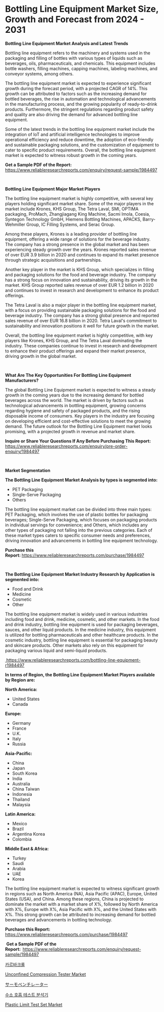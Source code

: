 <p><h1>Bottling Line Equipment Market Size, Growth and Forecast from 2024 - 2031</h1></p><p><strong>Bottling Line Equipment Market Analysis and Latest Trends</strong></p>
<p><p>Bottling line equipment refers to the machinery and systems used in the packaging and filling of bottles with various types of liquids such as beverages, oils, pharmaceuticals, and chemicals. This equipment includes bottle washers, filling machines, capping machines, labeling machines, and conveyor systems, among others.</p><p>The bottling line equipment market is expected to experience significant growth during the forecast period, with a projected CAGR of 14%. This growth can be attributed to factors such as the increasing demand for bottled beverages, the rise in automation and technological advancements in the manufacturing process, and the growing popularity of ready-to-drink products. Furthermore, the stringent regulations regarding product safety and quality are also driving the demand for advanced bottling line equipment.</p><p>Some of the latest trends in the bottling line equipment market include the integration of IoT and artificial intelligence technologies to improve operational efficiency and reduce downtime, the adoption of eco-friendly and sustainable packaging solutions, and the customization of equipment to cater to specific product requirements. Overall, the bottling line equipment market is expected to witness robust growth in the coming years.</p></p>
<p><strong>Get a Sample PDF of the Report:&nbsp;</strong> <a href="https://www.reliableresearchreports.com/enquiry/request-sample/1984497">https://www.reliableresearchreports.com/enquiry/request-sample/1984497</a></p>
<p>&nbsp;</p>
<p><strong>Bottling Line Equipment Major Market Players</strong></p>
<p><p>The bottling line equipment market is highly competitive, with several key players holding significant market share. Some of the major players in the market include Krones, KHS Group, The Tetra Laval, SMI, OPTIMA packaging, ProMach, Zhangjiagang King Machine, Sacmi Imola, Coesia, Syntegon Technology GmbH, Hiemens Bottling Machines, APACKS, Barry-Wehmiller Group, IC Filling Systems, and Serac Group.</p><p>Among these players, Krones is a leading provider of bottling line equipment, offering a wide range of solutions for the beverage industry. The company has a strong presence in the global market and has been experiencing steady growth over the years. Krones reported sales revenue of over EUR 3.9 billion in 2020 and continues to expand its market presence through strategic acquisitions and partnerships.</p><p>Another key player in the market is KHS Group, which specializes in filling and packaging solutions for the food and beverage industry. The company has a strong focus on innovation and sustainability, driving its growth in the market. KHS Group reported sales revenue of over EUR 1.2 billion in 2020 and continues to invest in research and development to enhance its product offerings.</p><p>The Tetra Laval is also a major player in the bottling line equipment market, with a focus on providing sustainable packaging solutions for the food and beverage industry. The company has a strong global presence and reported sales revenue of over EUR 16.8 billion in 2020. Tetra Laval's commitment to sustainability and innovation positions it well for future growth in the market.</p><p>Overall, the bottling line equipment market is highly competitive, with key players like Krones, KHS Group, and The Tetra Laval dominating the industry. These companies continue to invest in research and development to enhance their product offerings and expand their market presence, driving growth in the global market.</p></p>
<p>&nbsp;</p>
<p><strong>What Are The Key Opportunities For Bottling Line Equipment Manufacturers?</strong></p>
<p><p>The global Bottling Line Equipment market is expected to witness a steady growth in the coming years due to the increasing demand for bottled beverages across the world. The market is driven by factors such as technological advancements in bottling equipment, growing concerns regarding hygiene and safety of packaged products, and the rising disposable income of consumers. Key players in the industry are focusing on developing efficient and cost-effective solutions to meet the growing demand. The future outlook for the Bottling Line Equipment market looks promising, with a projected growth in revenue and market share.</p></p>
<p><strong>Inquire or Share Your Questions If Any Before Purchasing This Report:</strong> <a href="https://www.reliableresearchreports.com/enquiry/pre-order-enquiry/1984497">https://www.reliableresearchreports.com/enquiry/pre-order-enquiry/1984497</a></p>
<p>&nbsp;</p>
<p><strong>Market Segmentation</strong></p>
<p><strong>The Bottling Line Equipment Market Analysis by types is segmented into:</strong></p>
<p><ul><li>PET Packaging</li><li>Single-Serve Packaging</li><li>Others</li></ul></p>
<p><p>The bottling line equipment market can be divided into three main types: PET Packaging, which involves the use of plastic bottles for packaging beverages; Single-Serve Packaging, which focuses on packaging products in individual servings for convenience; and Others, which includes any other types of packaging not falling into the previous categories. Each of these market types caters to specific consumer needs and preferences, driving innovation and advancements in bottling line equipment technology.</p></p>
<p><strong>Purchase this Report:&nbsp;</strong><a href="https://www.reliableresearchreports.com/purchase/1984497">https://www.reliableresearchreports.com/purchase/1984497</a></p>
<p>&nbsp;</p>
<p><strong>The Bottling Line Equipment Market Industry Research by Application is segmented into:</strong></p>
<p><ul><li>Food and Drink</li><li>Medicine</li><li>Cosmetic</li><li>Other</li></ul></p>
<p><p>The bottling line equipment market is widely used in various industries including food and drink, medicine, cosmetic, and other markets. In the food and drink industry, bottling line equipment is used for packaging beverages, sauces, and other liquid products. In the medicine industry, this equipment is utilized for bottling pharmaceuticals and other healthcare products. In the cosmetic industry, bottling line equipment is essential for packaging beauty and skincare products. Other markets also rely on this equipment for packaging various liquid and semi-liquid products.</p></p>
<p><a href="https://www.reliableresearchreports.com/bottling-line-equipment-r1984497">&nbsp;https://www.reliableresearchreports.com/bottling-line-equipment-r1984497</a></p>
<p><strong>In terms of Region, the Bottling Line Equipment Market Players available by Region are:</strong></p>
<p>
    <p> <strong> North America: </strong>
        <ul>
            <li>United States</li>
            <li>Canada</li>
        </ul>
        </p> 
    <p> <strong> Europe: </strong>
        <ul>
            <li>Germany</li>
            <li>France</li>
            <li>U.K.</li>
            <li>Italy</li>
            <li>Russia</li>
        </ul>
        </p> 
    <p> <strong> Asia-Pacific: </strong>
        <ul>
            <li>China</li>
            <li>Japan</li>
            <li>South Korea</li>
            <li>India</li>
            <li>Australia</li>
            <li>China Taiwan</li>
            <li>Indonesia</li>
            <li>Thailand</li>
            <li>Malaysia</li>
        </ul>
        </p> 
    <p> <strong> Latin America: </strong>
        <ul>
            <li>Mexico</li>
            <li>Brazil</li>
            <li>Argentina Korea</li>
            <li>Colombia</li>
        </ul>
        </p> 
    <p> <strong> Middle East & Africa: </strong>
        <ul>
            <li>Turkey</li>
            <li>Saudi</li>
            <li>Arabia</li>
            <li>UAE</li>
            <li>Korea</li>
        </ul>
    </p>
    </p>
<p><p>The bottling line equipment market is expected to witness significant growth in regions such as North America (NA), Asia Pacific (APAC), Europe, United States (USA), and China. Among these regions, China is projected to dominate the market with a market share of X%, followed by North America with X%, Europe with X%, Asia Pacific with X%, and the United States with X%. This strong growth can be attributed to increasing demand for bottled beverages and advancements in bottling technology.</p></p>
<p><strong>Purchase this Report: </strong><a href="https://www.reliableresearchreports.com/purchase/1984497">https://www.reliableresearchreports.com/purchase/1984497</a></p>
<p>&nbsp;<strong>Get a Sample PDF of the Report:&nbsp;&nbsp;</strong><a href="https://www.reliableresearchreports.com/enquiry/request-sample/1984497">https://www.reliableresearchreports.com/enquiry/request-sample/1984497</a></p>
<p><strong></strong></p>
<p><p><a href="https://medium.com/@candidarowe2022/%EC%B9%B4%EB%A5%B4%EB%B0%94%ED%81%AC%EB%A1%A4-%EC%8B%9C%EC%9E%A5-%EC%A7%80%ED%91%9C-%ED%95%B4%EB%8F%85-%EC%8B%9C%EC%9E%A5-%EC%A0%90%EC%9C%A0%EC%9C%A8-%ED%8A%B8%EB%A0%8C%EB%93%9C-%EB%B0%8F-%EC%84%B1%EC%9E%A5-%ED%8C%A8%ED%84%B4-f42453213465">카르바크롤</a></p><p><a href="https://github.com/brenzgnarento/Market-Research-Report-List-2/blob/main/unconfined-compression-tester-market.md">Unconfined Compression Tester Market</a></p><p><a href="https://github.com/Sophiaard2003/Market-Research-Report-List-1/blob/main/977735034185.md">サーモベンチレーター</a></p><p><a href="https://medium.com/@ryderpfeffer/%EC%88%98%EC%86%8C-%ED%98%B8%ED%9D%A1-%ED%85%8C%EC%8A%A4%ED%8A%B8-%EB%B6%84%EC%84%9D%EA%B8%B0-%EC%8B%9C%EC%9E%A5-%EC%A0%84%EB%A7%9D-%EC%82%B0%EC%97%85-%EA%B0%9C%EC%9A%94-%EB%B0%8F-%EC%98%88%EC%B8%A1-2024%EB%85%84%EB%B6%80%ED%84%B0-2031%EB%85%84%EA%B9%8C%EC%A7%80-6222a68f2982">수소 호흡 테스트 분석기</a></p><p><a href="https://github.com/jerrycopelandthomaswsqd8q/Market-Research-Report-List-2/blob/main/plastic-limit-test-set-market.md">Plastic Limit Test Set Market</a></p></p>